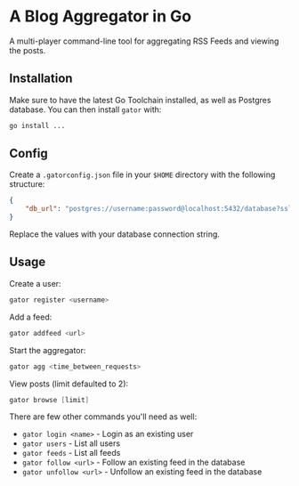 # A Blog Aggregator in Go

A multi-player command-line tool for aggregating RSS Feeds and viewing the posts.

## Installation

Make sure to have the latest Go Toolchain installed, as well as Postgres database. You can then install `gator` with:

```bash
go install ...
```

## Config

Create a `.gatorconfig.json` file in your `$HOME` directory with the following structure:

```json
{
    "db_url": "postgres://username:password@localhost:5432/database?sslmode=disable"
}
```

Replace the values with your database connection string.

## Usage

Create a user:

```go
gator register <username>
```

Add a feed:

```go
gator addfeed <url>
```

Start the aggregator:

```go
gator agg <time_between_requests>
```

View posts (limit defaulted to 2):

```go
gator browse [limit]
```

There are few other commands you'll need as well:

- `gator login <name>` - Login as an existing user
- `gator users` - List all users
- `gator feeds` - List all feeds
- `gator follow <url>` - Follow an existing feed in the database
- `gator unfollow <url>` - Unfollow an existing feed in the database